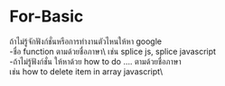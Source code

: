 # For-Basic
ถ้าไม่รู้จักฟังก์ชั่นหรือการทำงานตัวไหนให้หา google\
-ชื่อ function ตามด้วยชื่อภาษา\ 
เช่น splice js, splice javascript\
-ถ้าไม่รู้ฟังก์ชั่น ให้หาด้วย how to do .... ตามด้วยชื่อภาษา\
เช่น how to delete item in array javascript\
